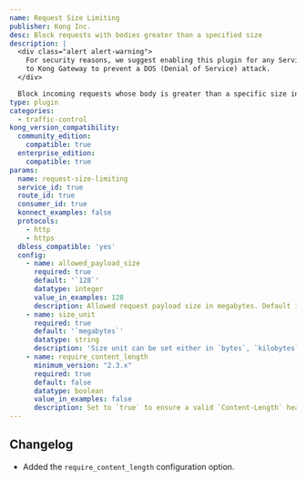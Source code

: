 ```yaml
---
name: Request Size Limiting
publisher: Kong Inc.
desc: Block requests with bodies greater than a specified size
description: |
  <div class="alert alert-warning">
    For security reasons, we suggest enabling this plugin for any Service you add
    to Kong Gateway to prevent a DOS (Denial of Service) attack.
  </div>

  Block incoming requests whose body is greater than a specific size in megabytes.
type: plugin
categories:
  - traffic-control
kong_version_compatibility:
  community_edition:
    compatible: true
  enterprise_edition:
    compatible: true
params:
  name: request-size-limiting
  service_id: true
  route_id: true
  consumer_id: true
  konnect_examples: false
  protocols:
    - http
    - https
  dbless_compatible: 'yes'
  config:
    - name: allowed_payload_size
      required: true
      default: '`128`'
      datatype: integer
      value_in_examples: 128
      description: Allowed request payload size in megabytes. Default is `128` megabytes (128000000 bytes).
    - name: size_unit
      required: true
      default: '`megabytes`'
      datatype: string
      description: 'Size unit can be set either in `bytes`, `kilobytes`, or `megabytes` (default). This configuration is not available in versions prior to Kong Gateway 1.3 and Kong Gateway (OSS) 2.0.'
    - name: require_content_length
      minimum_version: "2.3.x"
      required: true
      default: false
      datatype: boolean
      value_in_examples: false
      description: Set to `true` to ensure a valid `Content-Length` header exists before reading the request body.
---
```


## Changelog
* Added the `require_content_length` configuration option.
